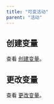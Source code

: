 ```yaml
---
title: "可变活动"
parent: "活动"
---
```



## 创建变量

查看 [创建变量](create-variable)。

## 更改变量

查看 [更改变量](change-variable)。
